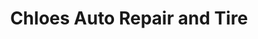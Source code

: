 ---
title: "Chloes Auto Repair and Tire"
url: /dallas/chloes-auto-repair-and-tire/
shop: car repair
---